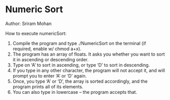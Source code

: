 # Numeric Sort

Author: Sriram Mohan

How to execute numericSort:
1.	Compile the program and type ./NumericSort on the terminal (if required, enable w/ chmod a+x).
2.	The program has an array of floats. It asks you whether you want to sort it in ascending or descending order.
3.	Type on ‘A’ to sort in ascending, or type ‘D’ to sort in descending.
5.	If you type in any other character, the program will not accept it, and will prompt you to enter ‘A’ or ‘D’ again.
6.	Once, you type ‘A’ or ‘D’, the array is sorted accordingly, and the program prints all of its elements.
7.	You can also type in lowercase – the program accepts that.
